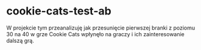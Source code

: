 # cookie-cats-test-ab

W projekcie tym przeanalizuję jak przesunięcie pierwszej branki z poziomu 30 na 40 w grze Cookie Cats wpłynęło na graczy i ich zainteresowanie dalszą grą.
